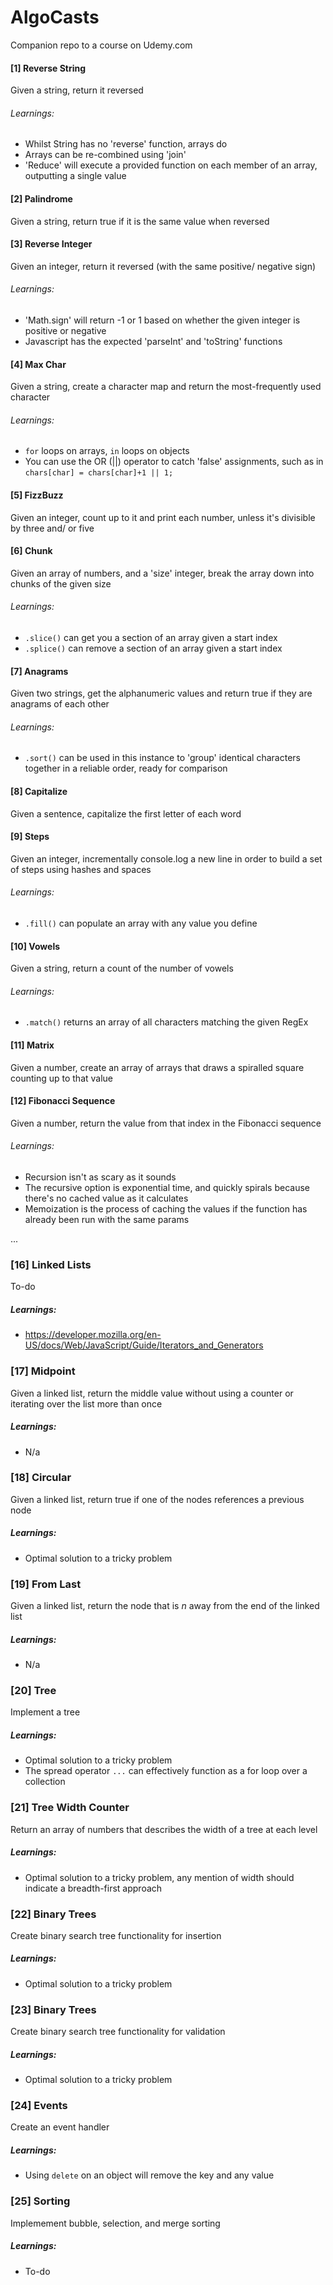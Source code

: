 # AlgoCasts

Companion repo to a course on Udemy.com

#### [1] Reverse String
  Given a string, return it reversed
###### Learnings:
* Whilst String has no 'reverse' function, arrays do
* Arrays can be re-combined using 'join'
* 'Reduce' will execute a provided function on each member of an array, outputting a single value

#### [2] Palindrome
  Given a string, return true if it is the same value when reversed

#### [3] Reverse Integer
  Given an integer, return it reversed (with the same positive/ negative sign)
###### Learnings:
* 'Math.sign' will return -1 or 1 based on whether the given integer is positive or negative
* Javascript has the expected 'parseInt' and 'toString' functions

#### [4] Max Char
  Given a string, create a character map and return the most-frequently used character
###### Learnings:
* `for` loops on arrays, `in` loops on objects
* You can use the OR (||) operator to catch 'false' assignments, such as in `chars[char] = chars[char]+1 || 1;`

#### [5] FizzBuzz
  Given an integer, count up to it and print each number, unless it's divisible by three and/ or five

#### [6] Chunk
  Given an array of numbers, and a 'size' integer, break the array down into chunks of the given size
###### Learnings:
* `.slice()` can get you a section of an array given a start index
* `.splice()` can remove a section of an array given a start index

#### [7] Anagrams
  Given two strings, get the alphanumeric values and return true if they are anagrams of each other
###### Learnings:
* `.sort()` can be used in this instance to 'group' identical characters together in a reliable order, ready for comparison

#### [8] Capitalize
  Given a sentence, capitalize the first letter of each word

#### [9] Steps
  Given an integer, incrementally console.log a new line in order to build a set of steps using hashes and spaces
###### Learnings:
* `.fill()` can populate an array with any value you define

#### [10] Vowels
  Given a string, return a count of the number of vowels
###### Learnings:
* `.match()` returns an array of all characters matching the given RegEx

#### [11] Matrix
  Given a number, create an array of arrays that draws a spiralled square counting up to that value

#### [12] Fibonacci Sequence
  Given a number, return the value from that index in the Fibonacci sequence
###### Learnings:
* Recursion isn't as scary as it sounds
* The recursive option is exponential time, and quickly spirals because there's no cached value as it calculates
* Memoization is the process of caching the values if the function has already been run with the same params

...

### [16] Linked Lists
  To-do
##### Learnings:
* https://developer.mozilla.org/en-US/docs/Web/JavaScript/Guide/Iterators_and_Generators

### [17] Midpoint
  Given a linked list, return the middle value without using a counter or iterating over the list more than once
##### Learnings:
* N/a

### [18] Circular
  Given a linked list, return true if one of the nodes references a previous node
##### Learnings:
* Optimal solution to a tricky problem

### [19] From Last
  Given a linked list, return the node that is _n_ away from the end of the linked list
##### Learnings:
* N/a

### [20] Tree
  Implement a tree
##### Learnings:
* Optimal solution to a tricky problem
* The spread operator `...` can effectively function as a for loop over a collection

### [21] Tree Width Counter
  Return an array of numbers that describes the width of a tree at each level
##### Learnings:
* Optimal solution to a tricky problem, any mention of width should indicate a breadth-first approach

### [22] Binary Trees
  Create binary search tree functionality for insertion
##### Learnings:
* Optimal solution to a tricky problem

### [23] Binary Trees
  Create binary search tree functionality for validation
##### Learnings:
* Optimal solution to a tricky problem

### [24] Events
  Create an event handler
##### Learnings:
* Using `delete` on an object will remove the key and any value

### [25] Sorting
  Implemement bubble, selection, and merge sorting
##### Learnings:
* To-do